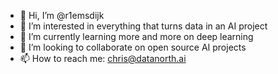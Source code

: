 - 👋 Hi, I’m @r1emsdijk
- 👀 I’m interested in everything that turns data in an AI project
- 🌱 I’m currently learning more and more on deep learning
- 💞️ I’m looking to collaborate on open source AI projects
- 📫 How to reach me: chris@datanorth.ai

<!---
r1emsdijk/r1emsdijk is a ✨ special ✨ repository because its `README.md` (this file) appears on your GitHub profile.
You can click the Preview link to take a look at your changes.
--->
